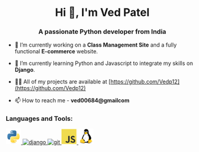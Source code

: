 <h1 align="center">Hi 👋, I'm Ved Patel</h1>
<h3 align="center">A passionate Python developer from India</h3>

- 🔭 I’m currently working on a **Class Management Site** and a fully functional **E-commerce**  website. 

- 🌱 I’m currently learning Python and Javascript to integrate my skills on **Django**. 

- 👨‍💻 All of my projects are available at [https://github.com/Vedp12](https://github.com/Vedp12)

- 📫 How to reach me  - **ved00684@gmailcom** 


<p align="left">
</p>

<h3 align="left">Languages and Tools:</h3>
<p align="left">       <a href="https://www.python.org" target="_blank" rel="noreferrer"> <img src="https://raw.githubusercontent.com/devicons/devicon/master/icons/python/python-original.svg" alt="python" width="40" height="40"/> </a> <a href="https://www.djangoproject.com/" target="_blank" rel="noreferrer"> <img src="https://cdn.worldvectorlogo.com/logos/django.svg" alt="django" width="40" height="40"/> </a> <a href="https://git-scm.com/" target="_blank" rel="noreferrer"> <img src="https://www.vectorlogo.zone/logos/git-scm/git-scm-icon.svg" alt="git" width="40" height="40"/> </a><a href="https://developer.mozilla.org/en-US/docs/Web/JavaScript" target="_blank" rel="noreferrer"> <img src="https://raw.githubusercontent.com/devicons/devicon/master/icons/javascript/javascript-original.svg" alt="javascript" width="40" height="40"/> </a><a href="https://www.linux.org/" target="_blank" rel="noreferrer"> <img src="https://raw.githubusercontent.com/devicons/devicon/master/icons/linux/linux-original.svg" alt="linux" width="40" height="40"/> </a>
</p>

